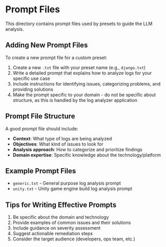 # Prompt Files

This directory contains prompt files used by presets to guide the LLM analysis.

## Adding New Prompt Files

To create a new prompt file for a custom preset:

1. Create a new `.txt` file with your preset name (e.g., `django.txt`)
2. Write a detailed prompt that explains how to analyze logs for your specific use case
3. Include instructions for identifying issues, categorizing problems, and providing solutions
4. Make the prompt specific to your domain - do not be specific about structure, as this is handled by the log analyzer application

## Prompt File Structure

A good prompt file should include:

- **Context**: What type of logs are being analyzed
- **Objectives**: What kind of issues to look for
- **Analysis approach**: How to categorize and prioritize findings
- **Domain expertise**: Specific knowledge about the technology/platform

## Example Prompt Files

- `generic.txt` - General purpose log analysis prompt
- `unity.txt` - Unity game engine build log analysis prompt

## Tips for Writing Effective Prompts

1. Be specific about the domain and technology
2. Provide examples of common issues and their solutions
3. Include guidance on severity assessment
4. Suggest actionable remediation steps
5. Consider the target audience (developers, ops team, etc.)
